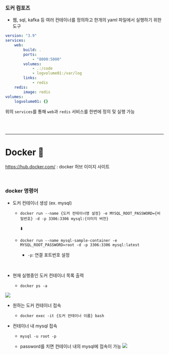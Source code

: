 ### 도커 컴포즈

- 웹, sql, kafka 등 여러 컨테이너를 정의하고 한개의 yaml 파일에서 실행하기 위한 도구

```yaml
version: "3.9"
services:
    web:
        build: . 
        ports:
            - "8000:5000"
        volumes:
            - .:/code
            - logvolume01:/var/log
        links:
            - redis
    redis:
        image: redis
volumes:
    logvolume01: {}
```

위의 `services`를 통해 `web`과 `redis` 서비스를 한번에 정의 및 실행 가능

<br><br>

---

# Docker 🐳
https://hub.docker.com/ : docker 허브 이미지 사이트

<br>
  

### docker 명령어
- 도커 컨테이너 생성 (ex. mysql)
  - `docker run --name {도커 컨테이너명 설정} -e MYSQL_ROOT_PASSWORD={비밀번호} -d -p 3306:3306 mysql:{이미지 버전}`

    ⬇️

  - `docker run --name mysql-sample-container -e MYSQL_ROOT_PASSWORD=root -d -p 3306:3306 mysql:latest`

    - `-p`: 연결 포트번호 설정

<br>

- 현재 실행중인 도커 컨테이너 목록 출력
  
  - `docker ps -a`
    

![](images/2023-07-16-18-44-01.png)

- 원하는 도커 컨테이너 접속
  
  - `docker exec -it {도커 컨테이너 이름} bash`
    
- 컨테이너 내 mysql 접속
  
  - `mysql -u root -p`
    
  - password를 치면 컨테이너 내의 mysql에 접속이 가능
  ![](images/2023-07-16-18-41-42.png)
